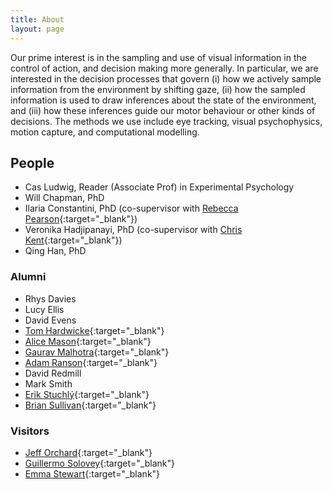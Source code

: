 ```yaml
---
title: About
layout: page
---
```


Our prime interest is in the sampling and use of visual information in the control of action, and decision making more generally. In particular, we are interested in the decision processes that govern (i) how we actively sample information from the environment by shifting gaze, (ii) how the sampled information is used to draw inferences about the state of the environment, and (iii) how these inferences guide our motor behaviour or other kinds of decisions. The methods we use include eye tracking, visual psychophysics, motion capture, and computational modelling.

## People

- Cas Ludwig, Reader (Associate Prof) in Experimental Psychology
- Will Chapman, PhD
- Ilaria Constantini, PhD (co-supervisor with [Rebecca Pearson](https://www.mmu.ac.uk/hpsc/our-staff/browse/faculty/profile/index.php?id=5351){:target="_blank"})
- Veronika Hadjipanayi, PhD (co-supervisor with [Chris Kent](https://www.bristol.ac.uk/people/person/Chris-Kent-8f9f61be-af53-498d-98dd-85984636e0fc/){:target="_blank"})
- Qing Han, PhD

### Alumni

- Rhys Davies
- Lucy Ellis
- David Evens
- [Tom Hardwicke](https://tomhardwicke.netlify.app/){:target="_blank"}
- [Alice Mason](https://alicemason.github.io/){:target="_blank"}
- [Gaurav Malhotra](https://research-information.bris.ac.uk/en/persons/gaurav-malhotra){:target="_blank"}
- [Adam Ranson](https://www.ransonlab.net/home){:target="_blank"}
- David Redmill
- Mark Smith
- [Erik Stuchl&yacute;](https://www.psy.uni-hamburg.de/en/arbeitsbereiche/allgemeine-psychologie/personen/erik-stuchly.html){:target="_blank"}
- [Brian Sullivan](https://visionresearchblog.wordpress.com/){:target="_blank"}

### Visitors

- [Jeff Orchard](https://cs.uwaterloo.ca/~jorchard/){:target="_blank"}
- [Guillermo Solovey](https://gsolovey.netlify.app/){:target="_blank"}
- [Emma Stewart](https://emmaemstewart.com/){:target="_blank"}
